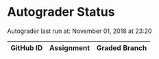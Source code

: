 # Autograder Status
Autograder last run at: November 01, 2018 at 23:20

| GitHub ID | Assignment | Graded Branch |
|-----------|------------|---------------|
